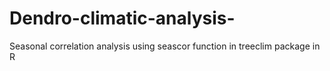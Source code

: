 # Dendro-climatic-analysis-
Seasonal correlation analysis using seascor function in treeclim package in R
